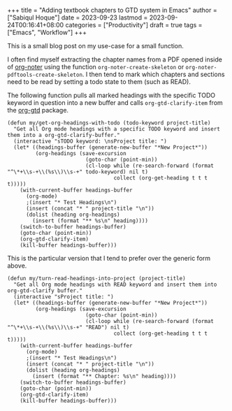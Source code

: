+++
title = "Adding textbook chapters to GTD system in Emacs"
author = ["Sabiqul Hoque"]
date = 2023-09-23
lastmod = 2023-09-24T00:16:41+08:00
categories = ["Productivity"]
draft = true
tags = ["Emacs", "Workflow"]
+++

This is a small blog post on my use-case for a small function.

I often find myself extracting the chapter names from a PDF opened inside of [org-noter](https://github.com/weirdNox/org-noter) using the function `org-noter-create-skeleton` or `org-noter-pdftools-create-skeleton`. I then tend to mark which chapters and sections need to be read by setting a todo state to them (such as READ).

The following function pulls all marked headings with the specific TODO keyword in question into a new buffer and calls `org-gtd-clarify-item` from the [org-gtd](https://github.com/Trevoke/org-gtd.el) package.

```emacs-lisp
(defun my/get-org-headings-with-todo (todo-keyword project-title)
  "Get all Org mode headings with a specific TODO keyword and insert them into a org-gtd-clarify-buffer."
  (interactive "sTODO keyword: \nsProject title: ")
  (let* ((headings-buffer (generate-new-buffer "*New Project*"))
         (org-headings (save-excursion
                         (goto-char (point-min))
                         (cl-loop while (re-search-forward (format "^\*+\\s-+\\(%s\\)\\s-+" todo-keyword) nil t)
                                  collect (org-get-heading t t t t)))))
    (with-current-buffer headings-buffer
      (org-mode)
      ;(insert "* Test Headings\n")
      (insert (concat "* " project-title "\n"))
      (dolist (heading org-headings)
        (insert (format "** %s\n" heading))))
    (switch-to-buffer headings-buffer)
    (goto-char (point-min))
    (org-gtd-clarify-item)
    (kill-buffer headings-buffer)))
```

This is the particular version that I tend to prefer over the generic form above.

```emacs-lisp
(defun my/turn-read-headings-into-project (project-title)
  "Get all Org mode headings with READ keyword and insert them into org-gtd-clarify buffer."
  (interactive "sProject title: ")
  (let* ((headings-buffer (generate-new-buffer "*New Project*"))
         (org-headings (save-excursion
                         (goto-char (point-min))
                         (cl-loop while (re-search-forward (format "^\*+\\s-+\\(%s\\)\\s-+" "READ") nil t)
                                  collect (org-get-heading t t t t)))))
    (with-current-buffer headings-buffer
      (org-mode)
      ;(insert "* Test Headings\n")
      (insert (concat "* " project-title "\n"))
      (dolist (heading org-headings)
        (insert (format "** Chapter: %s\n" heading))))
    (switch-to-buffer headings-buffer)
    (goto-char (point-min))
    (org-gtd-clarify-item)
    (kill-buffer headings-buffer)))
```
